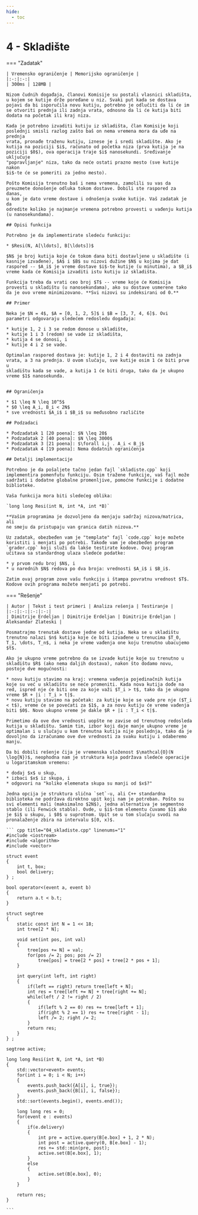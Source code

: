 ```yaml
---
hide:
  - toc
---
```


# 4 - Skladište

=== "Zadatak"
	
	| Vremensko ograničenje | Memorijsko ograničenje |
	|:-:|:-:|
	| 300ms | 128MB |
	
	Nizom čudnih događaja, članovi Komisije su postali vlasnici skladišta,
	u kojem se kutije drže poređane u niz. Svaki put kada se dostava
	pojavi da bi isporučila novu kutiju, potrebno je odlučiti da li će im
	se otvoriti prednja ili zadnja vrata, odnosno da li će kutija biti
	dodata na početak ili kraj niza.
	
	Kada je potrebno izvaditi kutiju iz skladišta, član Komisije koji
	poslednji smisli razlog zašto baš on nema vremena mora da uđe na prednja
	vrata, pronađe traženu kutiju, iznese je i sredi skladište. Ako je
	kutija na poziciji $i$, računato od početka niza (prva kutija je na
	poziciji $0$), ova operacija traje $i$ nanosekundi. Sređivanje uključuje
	"popravljanje" niza, tako da neće ostati prazno mesto (sve kutije nakon
	$i$-te će se pomeriti za jedno mesto).
	
	Pošto Komisija trenutno baš i nema vremena, zamolili su vas da
	preuzmete donošenje odluka tokom dostave. Dobili ste raspored za danas,
	u kom je dato vreme dostave i odnošenja svake kutije. Vaš zadatak je da
	odredite koliko je najmanje vremena potrebno provesti u vađenju kutija
	(u nanosekundama).
	
	## Opisi funkcija
	
	Potrebno je da implementirate sledeću funkciju:
	
	* $Resi(N, A[\ldots], B[\ldots])$
	
	$N$ je broj kutija koje će tokom dana biti dostavljene u skladište (i
	kasnije izvađene), $A$ i $B$ su nizovi dužine $N$ u kojima je dat
	raspored -- $A_i$ je vreme dostave $i$-te kutije (u minutima), a $B_i$
	vreme kada će Komisija izvaditi istu kutiju iz skladišta.
	
	Funkcija treba da vrati ceo broj $T$ -- vreme koje će Komisija
	provesti u skladištu (u nanosekundama), ako su dostave usmerene tako
	da je ovo vreme minimizovano. **Svi nizovi su indeksirani od 0.**
	
	## Primer
	
	Neka je $N = 4$, $A = [0, 1, 2, 5]$ i $B = [3, 7, 4, 6]$. Ovi
	parametri odgovaraju sledećem redosledu događaja:
	
	* kutije 1, 2 i 3 se redom donose u skladište,
	* kutije 1 i 3 (redom) se vade iz skladišta,
	* kutija 4 se donosi, i
	* kutije 4 i 2 se vade.
	
	Optimalan raspored dostava je: kutije 1, 2 i 4 dostaviti na zadnja
	vrata, a 3 na prednja. U ovom slučaju, sve kutije osim 1 će biti prve u
	skladištu kada se vade, a kutija 1 će biti druga, tako da je ukupno
	vreme $1$ nanosekunda.
	
	
	## Ograničenja
	
	* $1 \leq N \leq 10^5$
	* $0 \leq A_i, B_i < 2N$
	* sve vrednosti $A_i$ i $B_i$ su međusobno različite
	
	## Podzadaci
	
	* Podzadatak 1 [20 poena]: $N \leq 20$
	* Podzadatak 2 [40 poena]: $N \leq 3000$
	* Podzadatak 3 [21 poena]: $\forall i,j . A_i < B_j$
	* Podzadatak 4 [19 poena]: Nema dodatnih ograničenja
	
	## Detalji implementacije
	
	Potrebno je da pošaljete tačno jedan fajl `skladiste.cpp` koji
	implementira pomenfutu funkciju. Osim tražene funkcije, vaš fajl može
	sadržati i dodatne globalne promenljive, pomoćne funkcije i dodatne
	biblioteke.
	
	Vaša funkcija mora biti sledećeg oblika:
	
	`long long Resi(int N, int *A, int *B)`
	
	**Vašim programima je dozvoljeno da menjaju sadržaj nizova/matrica, ali
	ne smeju da pristupaju van granica datih nizova.**
	
	Uz zadatak, obezbeđen vam je "template" fajl `code.cpp` koje možete
	koristiti i menjati po potrebi. Takođe vam je obezbeđen program
	`grader.cpp` koji služi da lakše testirate kodove. Ovaj program
	učitava sa standardnog ulaza sledeće podatke:
	
	* y prvom redu broj $N$, i
	* u narednih $N$ redova po dva broja: vrednosti $A_i$ i $B_i$.
	
	Zatim ovaj program zove vašu funkciju i štampa povratnu vrednost $T$.
	Kodove ovih programa možete menjati po potrebi.
	
=== "Rešenje"
	
	| Autor | Tekst i test primeri | Analiza rеšenja | Testiranje |
	|:-:|:-:|:-:|:-:|
	| Dimitrije Erdeljan | Dimitrije Erdeljan | Dimitrije Erdeljan | Aleksandar Zlateski |
	
	Posmatrajmo trenutak dostave jedne od kutija. Neka se u skladištu trenutno nalazi $n$ kutija koje će biti izvađene u trenucima $T_0, T_1, \dots, T_n$, i neka je vreme vađenja one koju trenutno ubacujemo $t$.
	
	Ako je ukupno vreme potrebno da se izvade kutije koje su trenutno u skladištu $R$ (ako nema daljih dostava), nakon što dodamo novu, postoje dve mogućnosti:
	
	* novu kutiju stavimo na kraj: vremena vađenja pojedinačnih kutija koje su već u skladištu se neće promeniti. Kada nova kutija dođe na red, ispred nje će biti one za koje važi $T_i > t$, tako da je ukupno vreme $R + |i : T_i > t|$.
	* novu kutiju stavimo na početak: za kutije koje se vade pre nje ($T_i < t$), vreme će se povećati za $1$, a za novu kutiju će vreme vađenja biti $0$. Novo ukupno vreme je dakle $R + |i : T_i < t|$.
	
	Primetimo da ove dve vrednosti uopšte ne zavise od trenutnog redosleda kutija u skladištu. Samim tim, izbor koji daje manje ukupno vreme je optimalan i u slučaju u kom trenutna kutija nije poslednja, tako da je dovoljno da izračunamo ove dve vrednosti za svaku kutiju i odaberemo manju.
	
	Da bi dobili rešenje čija je vremenska složenost $\mathcal{O}(N \log{N})$, neophodna nam je struktura koja podržava sledeće operacije u logaritamskom vremenu:
	
	* dodaj $x$ u skup,
	* izbaci $x$ iz skupa, i
	* odgovori na "koliko elemenata skupa su manji od $x$?"
	
	Jedna opcija je struktura slična `set`-u, ali C++ standardna biblioteka ne podržava direktno upit koji nam je potreban. Pošto su svi elementi mali (maksimalno $2N$), jedna alternativa je segmentno stablo (ili Fenwick stablo). Ovde, u $i$-tom elementu čuvamo $1$ ako je $i$ u skupu, i $0$ u suprotnom. Upit se u tom slučaju svodi na pronalaženje zbira na intervalu $[0, x)$.
	
	``` cpp title="04_skladiste.cpp" linenums="1"
	#include <iostream>
	#include <algorithm>
	#include <vector>
	
	struct event
	{
	    int t, box;
	    bool delivery;
	} ;
	
	bool operator<(event a, event b)
	{
	    return a.t < b.t;
	}
	
	struct segtree
	{
	    static const int N = 1 << 18;
	    int tree[2 * N];
	
	    void set(int pos, int val)
	    {
	        tree[pos += N] = val;
	        for(pos /= 2; pos; pos /= 2)
	            tree[pos] = tree[2 * pos] + tree[2 * pos + 1];
	    }
	
	    int query(int left, int right)
	    {
	        if(left == right) return tree[left + N];
	        int res = tree[left += N] + tree[right += N];
	        while(left / 2 != right / 2)
	        {
	            if(left % 2 == 0) res += tree[left + 1];
	            if(right % 2 == 1) res += tree[right - 1];
	            left /= 2; right /= 2;
	        }
	        return res;
	    }
	} ;
	
	segtree active;
	
	long long Resi(int N, int *A, int *B)
	{
	    std::vector<event> events;
	    for(int i = 0; i < N; i++)
	    {
	        events.push_back({A[i], i, true});
	        events.push_back({B[i], i, false});
	    }
	    std::sort(events.begin(), events.end());
	    
	    long long res = 0;
	    for(event e : events)
	    {
	        if(e.delivery)
	        {
	            int pre = active.query(B[e.box] + 1, 2 * N);
	            int post = active.query(0, B[e.box] - 1);
	            res += std::min(pre, post);
	            active.set(B[e.box], 1);
	        }
	        else
	        {
	            active.set(B[e.box], 0);
	        }
	    }
	
	    return res;
	}

	```
